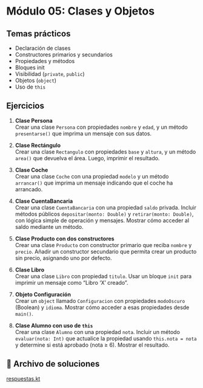 # Módulo 05: Clases y Objetos

## Temas prácticos

- Declaración de clases
- Constructores primarios y secundarios
- Propiedades y métodos
- Bloques init
- Visibilidad (`private`, `public`)
- Objetos (`object`)
- Uso de `this`

## Ejercicios

1. **Clase Persona**  
   Crear una clase `Persona` con propiedades `nombre` y `edad`, y un método `presentarse()` que imprima un mensaje con sus datos.

2. **Clase Rectángulo**  
   Crear una clase `Rectangulo` con propiedades `base` y `altura`, y un método `area()` que devuelva el área. Luego, imprimir el resultado.

3. **Clase Coche**  
   Crear una clase `Coche` con una propiedad `modelo` y un método `arrancar()` que imprima un mensaje indicando que el coche ha arrancado.

4. **Clase CuentaBancaria**  
   Crear una clase `CuentaBancaria` con una propiedad `saldo` privada. Incluir métodos públicos `depositar(monto: Double)` y `retirar(monto: Double)`, con lógica simple de operación y mensajes. Mostrar cómo acceder al saldo mediante un método.
   
5. **Clase Producto con dos constructores**  
   Crear una clase `Producto` con constructor primario que reciba `nombre` y `precio`. Añadir un constructor secundario que permita crear un producto sin precio, asignando uno por defecto.

6. **Clase Libro**  
   Crear una clase `Libro` con propiedad `titulo`. Usar un bloque `init` para imprimir un mensaje como “Libro ‘X’ creado”.

7. **Objeto Configuración**  
   Crear un `object` llamado `Configuracion` con propiedades `modoOscuro` (Boolean) y `idioma`. Mostrar cómo acceder a esas propiedades desde `main()`.

8. **Clase Alumno con uso de `this`**  
   Crear una clase `Alumno` con una propiedad `nota`. Incluir un método `evaluar(nota: Int)` que actualice la propiedad usando `this.nota = nota` y determine si está aprobado (nota ≥ 6). Mostrar el resultado.

## 📁 Archivo de soluciones

[respuestas.kt](respuestas.kt)
